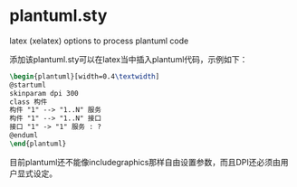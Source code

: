 # plantuml.sty
latex (xelatex) options to process plantuml code

添加该plantuml.sty可以在latex当中插入plantuml代码，示例如下：

```latex
\begin{plantuml}[width=0.4\textwidth]
@startuml
skinparam dpi 300
class 构件
构件 "1" --> "1..N" 服务
构件 "1" --> "1..N" 接口
接口 "1" -> "1" 服务 : ?
@enduml
\end{plantuml}
```

目前plantuml还不能像includegraphics那样自由设置参数，而且DPI还必须由用户显式设定。
